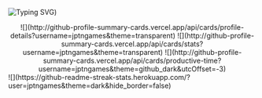 ![Typing SVG](https://readme-typing-svg.herokuapp.com?font=Fira+Code&pause=1000&color=39FF14&center=true&random=true&width=435&lines=Hello+%F0%9F%91%8B;My+name+is+Jo%C3%A3o+Pedro;I'm+14+years+old;I'm+from+Brazil;I'm+studying+Python+and+JavaScript;Be+welcome+%3A))

<div align="center">
  ![](http://github-profile-summary-cards.vercel.app/api/cards/profile-details?username=jptngames&theme=transparent)
  ![](http://github-profile-summary-cards.vercel.app/api/cards/stats?username=jptngames&theme=transparent)
  ![](http://github-profile-summary-cards.vercel.app/api/cards/productive-time?username=jptngames&theme=github_dark&utcOffset=-3)
</div>
![](https://github-readme-streak-stats.herokuapp.com/?user=jptngames&theme=dark&hide_border=false)<br/>
